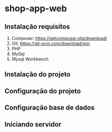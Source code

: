 # shop-app-web

## Instalação requisitos

1. Composer: https://getcomposer.otg/download/
2. Git: https://git-scm.com/download/win
3. PHP
4. MySql
5. Mysql Workbench

## Instalação do projeto

## Configuração do projeto

## Configuração base de dados

## Iniciando servidor
